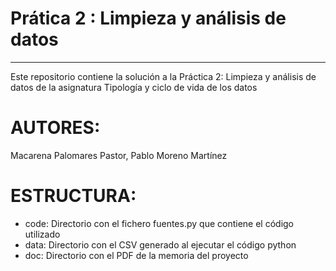 # Prática 2 : Limpieza y análisis de datos
***

Este repositorio contiene la solución a la Práctica 2: Limpieza y análisis de datos  de la asignatura Tipología y ciclo de vida de los datos

#  AUTORES:
Macarena Palomares Pastor,
Pablo Moreno Martínez

# ESTRUCTURA:
*  code: Directorio con el fichero fuentes.py que contiene el código utilizado
*  data: Directorio con el CSV generado al ejecutar el código python
*  doc: Directorio con el PDF de la memoria del proyecto
